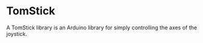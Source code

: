 # TomStick
A TomStick library is an Arduino library for simply controlling the axes of the joystick.
